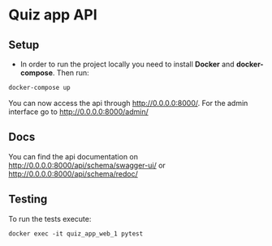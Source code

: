 # Quiz app API

## Setup

- In order to run the project locally you need to install **Docker** and **docker-compose**.
  Then run:

```bash
docker-compose up
```

You can now access the api through http://0.0.0.0:8000/. For the admin interface go to http://0.0.0.0:8000/admin/

## Docs

You can find the api documentation on http://0.0.0.0:8000/api/schema/swagger-ui/ or
http://0.0.0.0:8000/api/schema/redoc/

## Testing

To run the tests execute:

```
docker exec -it quiz_app_web_1 pytest
```



